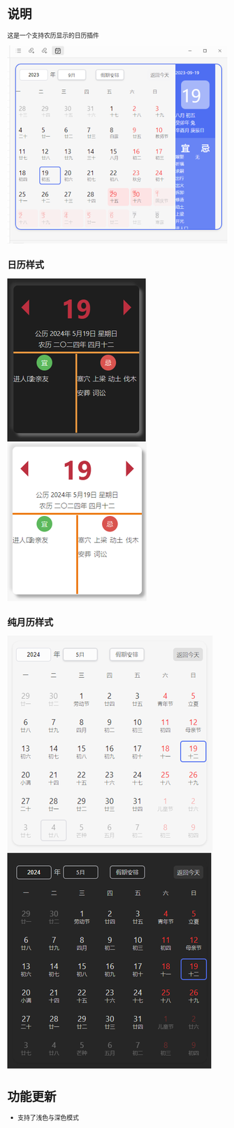 # 说明
这是一个支持农历显示的日历插件

![](screenshot.png)

## 日历样式
![](calendar-day.png) ![](calendar-day-night.png)
## 纯月历样式
![](calendar-lunar.png) ![](calendar-lunar-night.png)

# 功能更新
- 支持了浅色与深色模式
